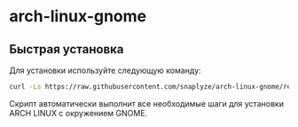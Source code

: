 # arch-linux-gnome

## Быстрая установка

Для установки используйте следующую команду:

```sh
curl -Ls https://raw.githubusercontent.com/snaplyze/arch-linux-gnome/refs/heads/main/arch-linux-installer.sh | bash
```

Скрипт автоматически выполнит все необходимые шаги для установки ARCH LINUX с окружением GNOME.